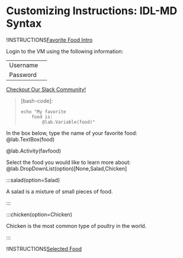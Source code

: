 # Customizing Instructions: IDL-MD Syntax

!INSTRUCTIONS[Favorite Food Intro](https://raw.githubusercontent.com/LODSContent/lod-training/master/favorite-food/intro.md)

Login to the VM using the following information:

|||
|--|--|
|Username||
|Password||

[Checkout Our Slack Community!](http://labauthor.slack.com/ "LODS Slack Community")

> [bash-code]:
> ```BASH-notab-nocopy-nocolor-linenums
> echo "My favorite 
>     food is:
>         @lab.Variable(food)"
> ```

In the box below, type the name of your favorite food:  
@lab.TextBox(food)

@lab.Activity(favfood)

Select the food you would like to learn more about: @lab.DropDownList(option)[None,Salad,Chicken]

:::salad(option=Salad)

A salad is a mixture of small pieces of food.

:::

:::chicken(option=Chicken)

Chicken is the most common type of poultry in the world.

:::

!INSTRUCTIONS[Selected Food](https://raw.githubusercontent.com/LODSContent/lod-training/master/favorite-food/@lab.Variable(option).md)
